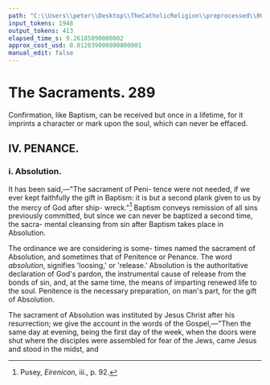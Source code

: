 ```yaml
---
path: "C:\\Users\\peter\\Desktop\\TheCatholicReligion\\preprocessed\\00306.jpg"
input_tokens: 1948
output_tokens: 413
elapsed_time_s: 9.26185090000002
approx_cost_usd: 0.012039000000000001
manual_edit: false
---
```

# The Sacraments. 289

Confirmation, like Baptism, can be received
but once in a lifetime, for it imprints a
character or mark upon the soul, which can
never be effaced.

## IV. PENANCE.

### i. Absolution.

It has been said,—"The sacrament of Peni-
tence were not needed, if we ever kept faithfully
the gift in Baptism: it is but a second plank
given to us by the mercy of God after ship-
wreck."[^1] Baptism conveys remission of all
sins previously committed, but since we can
never be baptized a second time, the sacra-
mental cleansing from sin after Baptism takes
place in Absolution.

The ordinance we are considering is some-
times named the sacrament of Absolution, and
sometimes that of Penitence or Penance. The
word *absolution*, signifies 'loosing,' or 'release.'
Absolution is the authoritative declaration of
God's pardon, the instrumental cause of release
from the bonds of sin, and, at the same time,
the means of imparting renewed life to the soul.
Penitence is the necessary preparation, on man's
part, for the gift of Absolution.

The sacrament of Absolution was instituted
by Jesus Christ after his resurrection; we give
the account in the words of the Gospel,—"Then
the same day at evening, being the first day
of the week, when the doors were shut where
the disciples were assembled for fear of the
Jews, came Jesus and stood in the midst, and

[^1]: Pusey, *Eirenicon*, iii., p. 92.